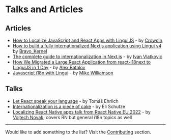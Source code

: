 # Talks and Articles

## Articles

- [How to Localize JavaScript and React Apps with LinguiJS](https://crowdin.com/blog/2022/12/13/lingui-i18n?utm_source=lingui.dev&utm_medium=referral&utm_campaign=lingui.dev) - by [Crowdin](https://crowdin.com/?utm_source=lingui.dev&utm_medium=referral&utm_campaign=lingui.dev)
- [How to build a fully internationalized Nextjs application using Lingui v4](https://bravo-kernel.com/blog/2023/05/how-to-build-a-fully-internationalized-nextjs-application-using-lingui-v4) by [Bravo_Kernel](https://twitter.com/bravo_kernel)
- [The complete guide to internationalization in Next.js](https://blog.logrocket.com/complete-guide-internationalization-nextjs/) - by [Ivan Vlatkovic](https://blog.logrocket.com/author/ivanvlatkovic/)
- [How We Migrated a Large React Application from react-i18next to LinguiJS in 1 Day](https://medium.com/@radist2s/one-command-one-day-multiple-languages-our-migration-from-react-i18next-to-linguijs-4b07ac73a9bb) - by [Alex Batalov](https://medium.com/@radist2s)
- [Javascript i18n with Lingui](https://mikewilliamson.wordpress.com/2017/11/05/javascript-i18n-with-lingui/) - by [Mike Williamson](https://mikewilliamson.wordpress.com/)

## Talks

- [Let React speak your language](https://www.youtube.com/watch?v=soAEB7ltQPk) - by Tomáš Ehrlich
- [Internationalization is a piece of cake](https://www.youtube.com/watch?v=vhUiL_wUAjo) - by Eli Schutze
- [Localizing React Native apps talk from React Native EU 2022](https://www.youtube.com/live/uLicTDG5hSs?feature=share&t=7512) - by [Vojtech Novak](https://twitter.com/vonovak); covers RN but general i18n topics as well

---

Would like to add something to the list? Visit the [Contributing](/misc/community#contributing) section.
